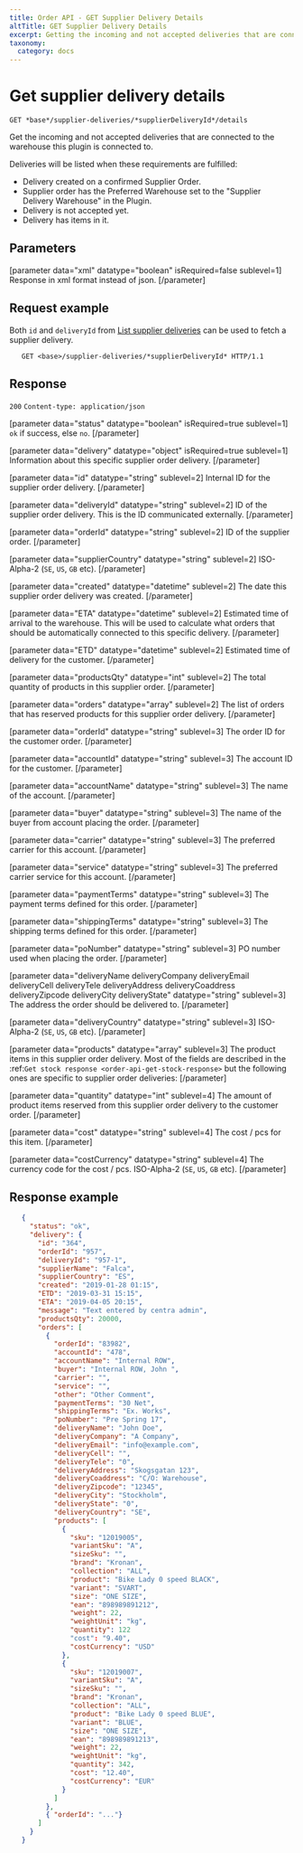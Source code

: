 ```yaml
---
title: Order API - GET Supplier Delivery Details
altTitle: GET Supplier Delivery Details
excerpt: Getting the incoming and not accepted deliveries that are connected to the warehouse this plugin is connected to.
taxonomy:
  category: docs
---
```


# Get supplier delivery details

```text
GET *base*/supplier-deliveries/*supplierDeliveryId*/details
```

Get the incoming and not accepted deliveries that are connected to the warehouse this plugin is connected to.

Deliveries will be listed when these requirements are fulfilled:

* Delivery created on a confirmed Supplier Order.
* Supplier order has the Preferred Warehouse set to the "Supplier Delivery Warehouse" in the Plugin.
* Delivery is not accepted yet.
* Delivery has items in it.

## Parameters

[parameter data="xml" datatype="boolean" isRequired=false sublevel=1]
Response in xml format instead of json.
[/parameter]

## Request example

Both `id` and `deliveryId` from [List supplier deliveries](list-supplier-deliveries) can be used to fetch a supplier delivery.

```http
   GET <base>/supplier-deliveries/*supplierDeliveryId* HTTP/1.1
```

## Response

`200` `Content-type: application/json`


[parameter data="status" datatype="boolean" isRequired=true sublevel=1]
``ok`` if success, else ``no``.
[/parameter]

[parameter data="delivery" datatype="object" isRequired=true sublevel=1]
Information about this specific supplier order delivery.
[/parameter]

[parameter data="id" datatype="string" sublevel=2]
Internal ID for the supplier order delivery.
[/parameter]

[parameter data="deliveryId" datatype="string" sublevel=2]
ID of the supplier order delivery. This is the ID communicated externally.
[/parameter]

[parameter data="orderId" datatype="string" sublevel=2]
ID of the supplier order.
[/parameter]

[parameter data="supplierCountry" datatype="string" sublevel=2]
ISO-Alpha-2 (``SE``, ``US``, ``GB`` etc).
[/parameter]

[parameter data="created" datatype="datetime" sublevel=2]
The date this supplier order delivery was created.
[/parameter]

[parameter data="ETA" datatype="datetime" sublevel=2]
Estimated time of arrival to the warehouse. This will be used to calculate what orders that should be automatically connected to this specific delivery.
[/parameter]

[parameter data="ETD" datatype="datetime" sublevel=2]
Estimated time of delivery for the customer.
[/parameter]

[parameter data="productsQty" datatype="int" sublevel=2]
The total quantity of products in this supplier order.
[/parameter]

[parameter data="orders" datatype="array" sublevel=2]
The list of orders that has reserved products for this supplier order delivery.
[/parameter]

[parameter data="orderId" datatype="string" sublevel=3]
The order ID for the customer order.
[/parameter]

[parameter data="accountId" datatype="string" sublevel=3]
The account ID for the customer.
[/parameter]

[parameter data="accountName" datatype="string" sublevel=3]
The name of the account.
[/parameter]

[parameter data="buyer" datatype="string" sublevel=3]
The name of the buyer from account placing the order.
[/parameter]

[parameter data="carrier" datatype="string" sublevel=3]
The preferred carrier for this account.
[/parameter]

[parameter data="service" datatype="string" sublevel=3]
The preferred carrier service for this account.
[/parameter]

[parameter data="paymentTerms" datatype="string" sublevel=3]
The payment terms defined for this order.
[/parameter]

[parameter data="shippingTerms" datatype="string" sublevel=3]
The shipping terms defined for this order.
[/parameter]

[parameter data="poNumber" datatype="string" sublevel=3]
PO number used when placing the order.
[/parameter]

[parameter data="deliveryName deliveryCompany deliveryEmail deliveryCell deliveryTele deliveryAddress deliveryCoaddress deliveryZipcode deliveryCity deliveryState" datatype="string" sublevel=3]
The address the order should be delivered to.
[/parameter]

[parameter data="deliveryCountry" datatype="string" sublevel=3]
ISO-Alpha-2 (``SE``, ``US``, ``GB`` etc).
[/parameter]

[parameter data="products" datatype="array" sublevel=3]
The product items in this supplier order delivery. Most of the fields are described in the :ref:`Get stock response <order-api-get-stock-response>` but the following ones are specific to supplier order deliveries:
[/parameter]

[parameter data="quantity" datatype="int" sublevel=4]
The amount of product items reserved from this supplier order delivery to the customer order.
[/parameter]

[parameter data="cost" datatype="string" sublevel=4]
The cost / pcs for this item.
[/parameter]

[parameter data="costCurrency" datatype="string" sublevel=4]
The currency code for the cost / pcs. ISO-Alpha-2 (``SE``, ``US``, ``GB`` etc).
[/parameter]

## Response example

```json
   {
     "status": "ok",
     "delivery": {
       "id": "364",
       "orderId": "957",
       "deliveryId": "957-1",
       "supplierName": "Falca",
       "supplierCountry": "ES",
       "created": "2019-01-28 01:15",
       "ETD": "2019-03-31 15:15",
       "ETA": "2019-04-05 20:15",
       "message": "Text entered by centra admin",
       "productsQty": 20000,
       "orders": [
         {
           "orderId": "83982",
           "accountId": "478",
           "accountName": "Internal ROW",
           "buyer": "Internal ROW, John ",
           "carrier": "",
           "service": "",
           "other": "Other Comment",
           "paymentTerms": "30 Net",
           "shippingTerms": "Ex. Works",
           "poNumber": "Pre Spring 17",
           "deliveryName": "John Doe",
           "deliveryCompany": "A Company",
           "deliveryEmail": "info@example.com",
           "deliveryCell": "",
           "deliveryTele": "0",
           "deliveryAddress": "Skogsgatan 123",
           "deliveryCoaddress": "C/O: Warehouse",
           "deliveryZipcode": "12345",
           "deliveryCity": "Stockholm",
           "deliveryState": "0",
           "deliveryCountry": "SE",
           "products": [
             {
               "sku": "12019005",
               "variantSku": "A",
               "sizeSku": "",
               "brand": "Kronan",
               "collection": "ALL",
               "product": "Bike Lady 0 speed BLACK",
               "variant": "SVART",
               "size": "ONE SIZE",
               "ean": "898989891212",
               "weight": 22,
               "weightUnit": "kg",
               "quantity": 122
               "cost": "9.40",
               "costCurrency": "USD"
             },
             {
               "sku": "12019007",
               "variantSku": "A",
               "sizeSku": "",
               "brand": "Kronan",
               "collection": "ALL",
               "product": "Bike Lady 0 speed BLUE",
               "variant": "BLUE",
               "size": "ONE SIZE",
               "ean": "898989891213",
               "weight": 22,
               "weightUnit": "kg",
               "quantity": 342,
               "cost": "12.40",
               "costCurrency": "EUR"
             }
           ]
         },
         { "orderId": "..."}
       ]
     }
   }
```